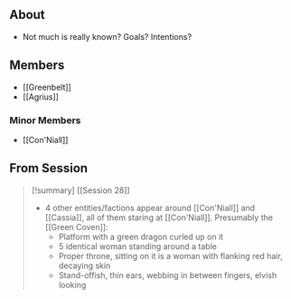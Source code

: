 ## About

- Not much is really known? Goals? Intentions?

## Members

- [[Greenbelt]]
- [[Agrius]]

### Minor Members

- [[Con'Niall]]

## From Session

> [!summary] [[Session 28]]
> - 4 other entities/factions appear around [[Con'Niall]] and [[Cassia]], all of them staring at [[Con'Niall]]. Presumably the [[Green Coven]]:
> 	- Platform with a green dragon curled up on it
> 	- 5 identical woman standing around a table
> 	- Proper throne, sitting on it is a woman with flanking red hair, decaying skin
> 	- Stand-offish, thin ears, webbing in between fingers, elvish looking


